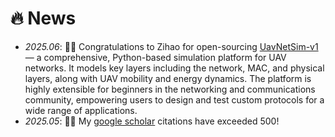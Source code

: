 # 🔥 News
- *2025.06*: 🎉🎉 Congratulations to Zihao for open-sourcing [UavNetSim-v1](https://github.com/Zihao-Felix-Zhou/UavNetSim-v1) — a comprehensive, Python-based simulation platform for UAV networks. It models key layers including the network, MAC, and physical layers, along with UAV mobility and energy dynamics. The platform is highly extensible for beginners in the networking and communications community, empowering users to design and test custom protocols for a wide range of applications.
- *2025.05*: 🤠🤠 My [google scholar](https://scholar.google.com/citations?user=4FA6C0AAAAAJ) citations have exceeded 500!
